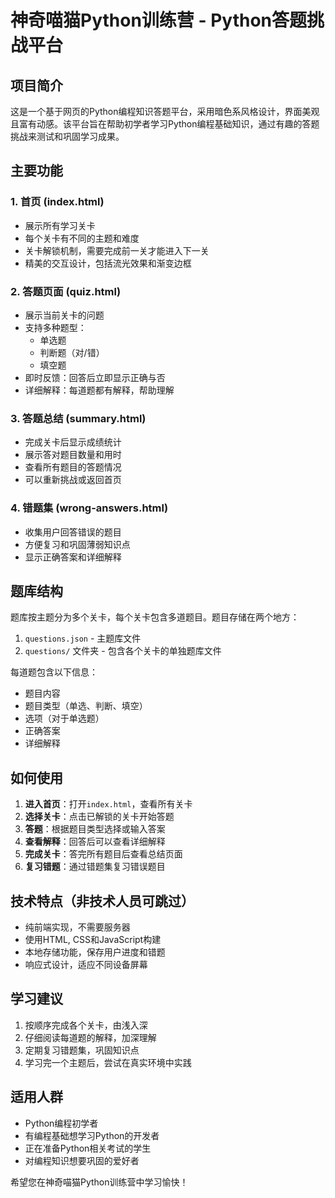 # 神奇喵猫Python训练营 - Python答题挑战平台

## 项目简介

这是一个基于网页的Python编程知识答题平台，采用暗色系风格设计，界面美观且富有动感。该平台旨在帮助初学者学习Python编程基础知识，通过有趣的答题挑战来测试和巩固学习成果。

## 主要功能

### 1. 首页 (index.html)
- 展示所有学习关卡
- 每个关卡有不同的主题和难度
- 关卡解锁机制，需要完成前一关才能进入下一关
- 精美的交互设计，包括流光效果和渐变边框

### 2. 答题页面 (quiz.html)
- 展示当前关卡的问题
- 支持多种题型：
  - 单选题
  - 判断题（对/错）
  - 填空题
- 即时反馈：回答后立即显示正确与否
- 详细解释：每道题都有解释，帮助理解

### 3. 答题总结 (summary.html)
- 完成关卡后显示成绩统计
- 展示答对题目数量和用时
- 查看所有题目的答题情况
- 可以重新挑战或返回首页

### 4. 错题集 (wrong-answers.html)
- 收集用户回答错误的题目
- 方便复习和巩固薄弱知识点
- 显示正确答案和详细解释

## 题库结构

题库按主题分为多个关卡，每个关卡包含多道题目。题目存储在两个地方：
1. `questions.json` - 主题库文件
2. `questions/` 文件夹 - 包含各个关卡的单独题库文件

每道题包含以下信息：
- 题目内容
- 题目类型（单选、判断、填空）
- 选项（对于单选题）
- 正确答案
- 详细解释

## 如何使用

1. **进入首页**：打开`index.html`，查看所有关卡
2. **选择关卡**：点击已解锁的关卡开始答题
3. **答题**：根据题目类型选择或输入答案
4. **查看解释**：回答后可以查看详细解释
5. **完成关卡**：答完所有题目后查看总结页面
6. **复习错题**：通过错题集复习错误题目

## 技术特点（非技术人员可跳过）

- 纯前端实现，不需要服务器
- 使用HTML, CSS和JavaScript构建
- 本地存储功能，保存用户进度和错题
- 响应式设计，适应不同设备屏幕

## 学习建议

1. 按顺序完成各个关卡，由浅入深
2. 仔细阅读每道题的解释，加深理解
3. 定期复习错题集，巩固知识点
4. 学习完一个主题后，尝试在真实环境中实践

## 适用人群

- Python编程初学者
- 有编程基础想学习Python的开发者
- 正在准备Python相关考试的学生
- 对编程知识想要巩固的爱好者

希望您在神奇喵猫Python训练营中学习愉快！ 